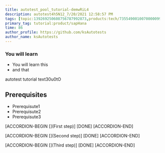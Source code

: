 ```yaml
---
title: autotest_pool_tutorial-demwRiL4
description: autotest4h5N12_7/20/2021 12:58:57 PM
tags: [topic:139269250608756787992873,products:tech/73554900100700000996,tutorial:experience/advanced]
primary_tag: tutorial:product/sapHana
time: 86
author_profile: https://github.com/ksAutotests
author_name: ksAutotests
---
```

### You will learn
- You will learn this
- and that

autotest tutorial text30u0tO

## Prerequisites
- Prerequisute1
- Prerequisute2
- Prerequisute3

[ACCORDION-BEGIN [](First step)]
[DONE]
[ACCORDION-END]

[ACCORDION-BEGIN [](Second step)]
[DONE]
[ACCORDION-END]

[ACCORDION-BEGIN [](Third step)]
[DONE]
[ACCORDION-END]

